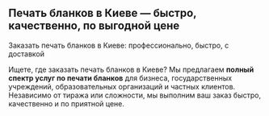 ## Печать бланков в Киеве — быстро, качественно, по выгодной цене

Заказать печать бланков в Киеве: профессионально, быстро, с доставкой

Ищете, где заказать печать бланков в Киеве? Мы предлагаем **полный спектр услуг по печати бланков** для бизнеса, государственных учреждений, образовательных организаций и частных клиентов. Независимо от тиража или сложности, мы выполним ваш заказ быстро, качественно и по приятной цене.